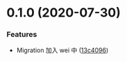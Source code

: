# 0.1.0 (2020-07-30)


### Features

* Migration 加入 wei 中 ([13c4096](https://github.com/miaoxing/config/commit/13c40961256797b6764e3958894b7ec2fbba7575))
